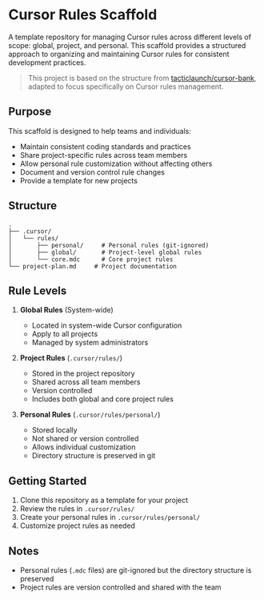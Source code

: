 # Cursor Rules Scaffold

A template repository for managing Cursor rules across different levels of scope: global, project, and personal. This scaffold provides a structured approach to organizing and maintaining Cursor rules for consistent development practices.

> This project is based on the structure from [tacticlaunch/cursor-bank](https://github.com/tacticlaunch/cursor-bank), adapted to focus specifically on Cursor rules management.

## Purpose

This scaffold is designed to help teams and individuals:
- Maintain consistent coding standards and practices
- Share project-specific rules across team members
- Allow personal rule customization without affecting others
- Document and version control rule changes
- Provide a template for new projects

## Structure

```
.
├── .cursor/
│   └── rules/
│       ├── personal/     # Personal rules (git-ignored)
│       ├── global/       # Project-level global rules
│       └── core.mdc      # Core project rules
└── project-plan.md     # Project documentation
```

## Rule Levels

1. **Global Rules** (System-wide)
   - Located in system-wide Cursor configuration
   - Apply to all projects
   - Managed by system administrators

2. **Project Rules** (`.cursor/rules/`)
   - Stored in the project repository
   - Shared across all team members
   - Version controlled
   - Includes both global and core project rules

3. **Personal Rules** (`.cursor/rules/personal/`)
   - Stored locally
   - Not shared or version controlled
   - Allows individual customization
   - Directory structure is preserved in git

## Getting Started

1. Clone this repository as a template for your project
2. Review the rules in `.cursor/rules/`
3. Create your personal rules in `.cursor/rules/personal/`
4. Customize project rules as needed

## Notes

- Personal rules (`.mdc` files) are git-ignored but the directory structure is preserved
- Project rules are version controlled and shared with the team 